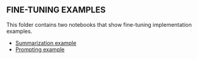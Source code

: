 ## FINE-TUNING EXAMPLES

This folder contains two notebooks that show fine-tuning implementation examples.

- [Summarization example](summarization_finetuning_example.ipynb)
- [Prompting example](prompting_finetuning_example.ipynb)

